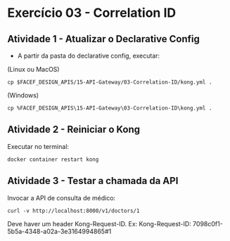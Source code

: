 # Exercício 03 - Correlation ID

## Atividade 1 - Atualizar o Declarative Config

- A partir da pasta do declarative config, executar:

(Linux ou MacOS)
```
cp $FACEF_DESIGN_APIS/15-API-Gateway/03-Correlation-ID/kong.yml .
```

(Windows)
```
cp %FACEF_DESIGN_APIS\15-API-Gateway\03-Correlation-ID\kong.yml .
```

## Atividade 2 - Reiniciar o Kong

Executar no terminal:
```
docker container restart kong
```

## Atividade 3 - Testar a chamada da API

Invocar a API de consulta de médico:
```
curl -v http://localhost:8000/v1/doctors/1
```

Deve haver um header Kong-Request-ID. Ex:
Kong-Request-ID: 7098c0f1-5b5a-4348-a02a-3e3164994865#1